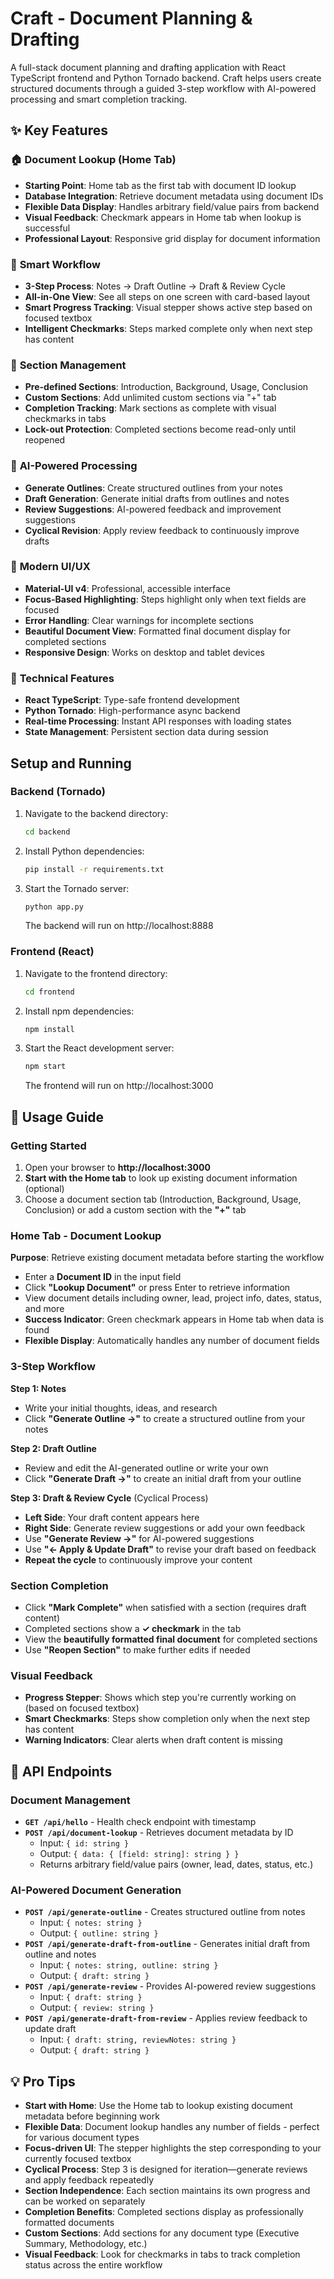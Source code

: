 # Craft - Document Planning & Drafting

A full-stack document planning and drafting application with React TypeScript frontend and Python Tornado backend. Craft helps users create structured documents through a guided 3-step workflow with AI-powered processing and smart completion tracking.

## ✨ Key Features

### 🏠 **Document Lookup (Home Tab)**
- **Starting Point**: Home tab as the first tab with document ID lookup
- **Database Integration**: Retrieve document metadata using document IDs
- **Flexible Data Display**: Handles arbitrary field/value pairs from backend
- **Visual Feedback**: Checkmark appears in Home tab when lookup is successful
- **Professional Layout**: Responsive grid display for document information

### 📝 **Smart Workflow**
- **3-Step Process**: Notes → Draft Outline → Draft & Review Cycle
- **All-in-One View**: See all steps on one screen with card-based layout
- **Smart Progress Tracking**: Visual stepper shows active step based on focused textbox
- **Intelligent Checkmarks**: Steps marked complete only when next step has content

### 🎯 **Section Management**
- **Pre-defined Sections**: Introduction, Background, Usage, Conclusion
- **Custom Sections**: Add unlimited custom sections via "+" tab
- **Completion Tracking**: Mark sections as complete with visual checkmarks in tabs
- **Lock-out Protection**: Completed sections become read-only until reopened

### 🤖 **AI-Powered Processing**
- **Generate Outlines**: Create structured outlines from your notes
- **Draft Generation**: Generate initial drafts from outlines and notes
- **Review Suggestions**: AI-powered feedback and improvement suggestions  
- **Cyclical Revision**: Apply review feedback to continuously improve drafts

### 🎨 **Modern UI/UX**
- **Material-UI v4**: Professional, accessible interface
- **Focus-Based Highlighting**: Steps highlight only when text fields are focused
- **Error Handling**: Clear warnings for incomplete sections
- **Beautiful Document View**: Formatted final document display for completed sections
- **Responsive Design**: Works on desktop and tablet devices

### 🔧 **Technical Features**
- **React TypeScript**: Type-safe frontend development
- **Python Tornado**: High-performance async backend
- **Real-time Processing**: Instant API responses with loading states
- **State Management**: Persistent section data during session

## Setup and Running

### Backend (Tornado)

1. Navigate to the backend directory:
   ```bash
   cd backend
   ```

2. Install Python dependencies:
   ```bash
   pip install -r requirements.txt
   ```

3. Start the Tornado server:
   ```bash
   python app.py
   ```

   The backend will run on http://localhost:8888

### Frontend (React)

1. Navigate to the frontend directory:
   ```bash
   cd frontend
   ```

2. Install npm dependencies:
   ```bash
   npm install
   ```

3. Start the React development server:
   ```bash
   npm start
   ```

   The frontend will run on http://localhost:3000

## 🚀 Usage Guide

### Getting Started
1. Open your browser to **http://localhost:3000**
2. **Start with the Home tab** to look up existing document information (optional)
3. Choose a document section tab (Introduction, Background, Usage, Conclusion) or add a custom section with the **"+"** tab

### Home Tab - Document Lookup
**Purpose**: Retrieve existing document metadata before starting the workflow
- Enter a **Document ID** in the input field
- Click **"Lookup Document"** or press Enter to retrieve information
- View document details including owner, lead, project info, dates, status, and more
- **Success Indicator**: Green checkmark appears in Home tab when data is found
- **Flexible Display**: Automatically handles any number of document fields

### 3-Step Workflow
**Step 1: Notes**
- Write your initial thoughts, ideas, and research
- Click **"Generate Outline →"** to create a structured outline from your notes

**Step 2: Draft Outline** 
- Review and edit the AI-generated outline or write your own
- Click **"Generate Draft →"** to create an initial draft from your outline

**Step 3: Draft & Review Cycle** (Cyclical Process)
- **Left Side**: Your draft content appears here
- **Right Side**: Generate review suggestions or add your own feedback
- Use **"Generate Review →"** for AI-powered suggestions  
- Use **"← Apply & Update Draft"** to revise your draft based on feedback
- **Repeat the cycle** to continuously improve your content

### Section Completion
- Click **"Mark Complete"** when satisfied with a section (requires draft content)
- Completed sections show a **✓ checkmark** in the tab
- View the **beautifully formatted final document** for completed sections  
- Use **"Reopen Section"** to make further edits if needed

### Visual Feedback
- **Progress Stepper**: Shows which step you're currently working on (based on focused textbox)
- **Smart Checkmarks**: Steps show completion only when the next step has content
- **Warning Indicators**: Clear alerts when draft content is missing

## 🔌 API Endpoints

### Document Management
- **`GET /api/hello`** - Health check endpoint with timestamp
- **`POST /api/document-lookup`** - Retrieves document metadata by ID
  - Input: `{ id: string }`
  - Output: `{ data: { [field: string]: string } }`
  - Returns arbitrary field/value pairs (owner, lead, dates, status, etc.)

### AI-Powered Document Generation
- **`POST /api/generate-outline`** - Creates structured outline from notes
  - Input: `{ notes: string }`
  - Output: `{ outline: string }`
- **`POST /api/generate-draft-from-outline`** - Generates initial draft from outline and notes
  - Input: `{ notes: string, outline: string }`
  - Output: `{ draft: string }`
- **`POST /api/generate-review`** - Provides AI-powered review suggestions
  - Input: `{ draft: string }`
  - Output: `{ review: string }`
- **`POST /api/generate-draft-from-review`** - Applies review feedback to update draft
  - Input: `{ draft: string, reviewNotes: string }`
  - Output: `{ draft: string }`

## 💡 Pro Tips

- **Start with Home**: Use the Home tab to lookup existing document metadata before beginning work
- **Flexible Data**: Document lookup handles any number of fields - perfect for various document types
- **Focus-driven UI**: The stepper highlights the step corresponding to your currently focused textbox
- **Cyclical Process**: Step 3 is designed for iteration—generate reviews and apply feedback repeatedly  
- **Section Independence**: Each section maintains its own progress and can be worked on separately
- **Completion Benefits**: Completed sections display as professionally formatted documents
- **Custom Sections**: Add sections for any document type (Executive Summary, Methodology, etc.)
- **Visual Feedback**: Look for checkmarks in tabs to track completion status across the entire workflow